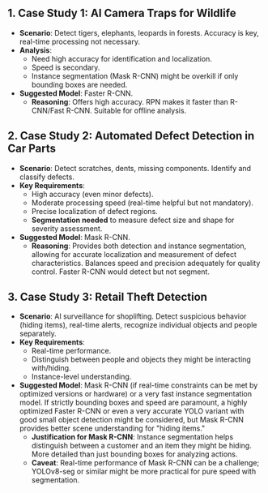 ## 1. Case Study 1: AI Camera Traps for Wildlife
- **Scenario**: Detect tigers, elephants, leopards in forests. Accuracy is key, real-time processing not necessary.
- **Analysis**:
    - Need high accuracy for identification and localization.
    - Speed is secondary.
    - Instance segmentation (Mask R-CNN) might be overkill if only bounding boxes are needed.
- **Suggested Model**: Faster R-CNN.
    - **Reasoning**: Offers high accuracy. RPN makes it faster than R-CNN/Fast R-CNN. Suitable for offline analysis.

## 2. Case Study 2: Automated Defect Detection in Car Parts
- **Scenario**: Detect scratches, dents, missing components. Identify and classify defects.
- **Key Requirements**:
    - High accuracy (even minor defects).
    - Moderate processing speed (real-time helpful but not mandatory).
    - Precise localization of defect regions.
    - **Segmentation needed** to measure defect size and shape for severity assessment.
- **Suggested Model**: Mask R-CNN.
    - **Reasoning**: Provides both detection and instance segmentation, allowing for accurate localization and measurement of defect characteristics. Balances speed and precision adequately for quality control. Faster R-CNN would detect but not segment.

## 3. Case Study 3: Retail Theft Detection
- **Scenario**: AI surveillance for shoplifting. Detect suspicious behavior (hiding items), real-time alerts, recognize individual objects and people separately.
- **Key Requirements**:
    - Real-time performance.
    - Distinguish between people and objects they might be interacting with/hiding.
    - Instance-level understanding.
- **Suggested Model**: Mask R-CNN (if real-time constraints can be met by optimized versions or hardware) or a very fast instance segmentation model. If strictly bounding boxes and speed are paramount, a highly optimized Faster R-CNN or even a very accurate YOLO variant with good small object detection might be considered, but Mask R-CNN provides better scene understanding for "hiding items."
    - **Justification for Mask R-CNN**: Instance segmentation helps distinguish between a customer and an item they might be hiding. More detailed than just bounding boxes for analyzing actions.
    - **Caveat**: Real-time performance of Mask R-CNN can be a challenge; YOLOv8-seg or similar might be more practical for pure speed with segmentation.